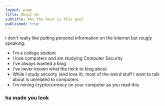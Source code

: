 ```yaml
---
layout: page
title: About me
subtitle: Who the heck is this guy?
published: true
---
```


I don't really like putting personal information on the internet but rougly speaking:

- I'm a college student
- I love computers and am studying Computer Security
- I've always wanted a blog
- I've never known what the heck to blog about
- While I study security (and love it), most of the weird stuff I want to talk about is unrelated to computers
- I'm mining cryptocurrency on your computer as you read this


### ha made you look
